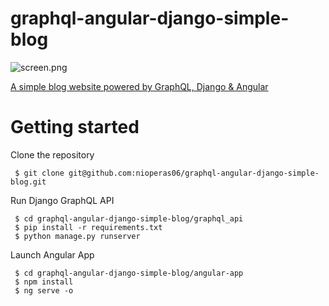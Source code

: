 graphql-angular-django-simple-blog
==================================
![screen.png]()

[A simple blog website powered by GraphQL, Django & Angular]()


# Getting started

Clone the repository
 ```
  $ git clone git@github.com:nioperas06/graphql-angular-django-simple-blog.git
 ```
Run Django GraphQL API
```
 $ cd graphql-angular-django-simple-blog/graphql_api
 $ pip install -r requirements.txt
 $ python manage.py runserver
```
Launch Angular App
```
 $ cd graphql-angular-django-simple-blog/angular-app
 $ npm install
 $ ng serve -o
```
